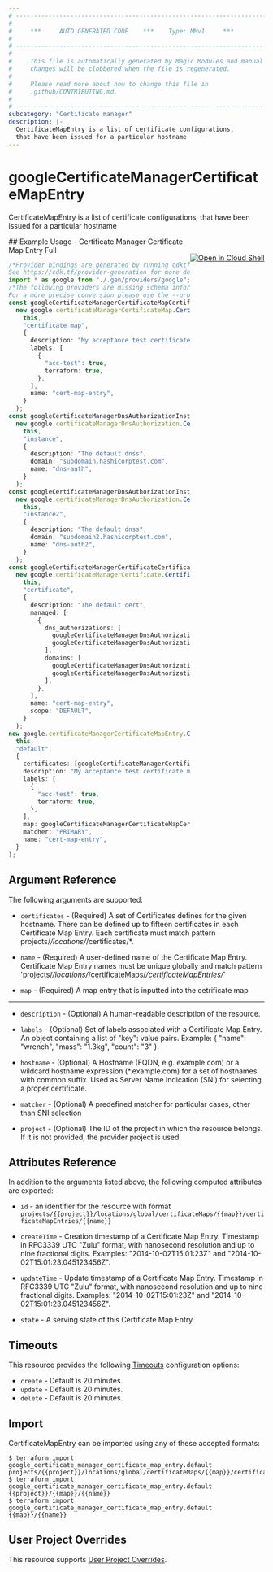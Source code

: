 ```yaml
---
# ----------------------------------------------------------------------------
#
#     ***     AUTO GENERATED CODE    ***    Type: MMv1     ***
#
# ----------------------------------------------------------------------------
#
#     This file is automatically generated by Magic Modules and manual
#     changes will be clobbered when the file is regenerated.
#
#     Please read more about how to change this file in
#     .github/CONTRIBUTING.md.
#
# ----------------------------------------------------------------------------
subcategory: "Certificate manager"
description: |-
  CertificateMapEntry is a list of certificate configurations,
  that have been issued for a particular hostname 
---
```


# googleCertificateManagerCertificateMapEntry

CertificateMapEntry is a list of certificate configurations,
that have been issued for a particular hostname

<div class = "oics-button" style="float: right; margin: 0 0 -15px">
  <a href="https://console.cloud.google.com/cloudshell/open?cloudshell_git_repo=https%3A%2F%2Fgithub.com%2Fterraform-google-modules%2Fdocs-examples.git&cloudshell_working_dir=certificate_manager_certificate_map_entry_full&cloudshell_image=gcr.io%2Fgraphite-cloud-shell-images%2Fterraform%3Alatest&open_in_editor=main.tf&cloudshell_print=.%2Fmotd&cloudshell_tutorial=.%2Ftutorial.md" target="_blank">
    <img alt="Open in Cloud Shell" src="//gstatic.com/cloudssh/images/open-btn.svg" style="max-height: 44px; margin: 32px auto; max-width: 100%;">
  </a>
</div>
## Example Usage - Certificate Manager Certificate Map Entry Full

```typescript
/*Provider bindings are generated by running cdktf get.
See https://cdk.tf/provider-generation for more details.*/
import * as google from "./.gen/providers/google";
/*The following providers are missing schema information and might need manual adjustments to synthesize correctly: google.
For a more precise conversion please use the --provider flag in convert.*/
const googleCertificateManagerCertificateMapCertificateMap =
  new google.certificateManagerCertificateMap.CertificateManagerCertificateMap(
    this,
    "certificate_map",
    {
      description: "My acceptance test certificate map",
      labels: [
        {
          "acc-test": true,
          terraform: true,
        },
      ],
      name: "cert-map-entry",
    }
  );
const googleCertificateManagerDnsAuthorizationInstance =
  new google.certificateManagerDnsAuthorization.CertificateManagerDnsAuthorization(
    this,
    "instance",
    {
      description: "The default dnss",
      domain: "subdomain.hashicorptest.com",
      name: "dns-auth",
    }
  );
const googleCertificateManagerDnsAuthorizationInstance2 =
  new google.certificateManagerDnsAuthorization.CertificateManagerDnsAuthorization(
    this,
    "instance2",
    {
      description: "The default dnss",
      domain: "subdomain2.hashicorptest.com",
      name: "dns-auth2",
    }
  );
const googleCertificateManagerCertificateCertificate =
  new google.certificateManagerCertificate.CertificateManagerCertificate(
    this,
    "certificate",
    {
      description: "The default cert",
      managed: [
        {
          dns_authorizations: [
            googleCertificateManagerDnsAuthorizationInstance.id,
            googleCertificateManagerDnsAuthorizationInstance2.id,
          ],
          domains: [
            googleCertificateManagerDnsAuthorizationInstance.domain,
            googleCertificateManagerDnsAuthorizationInstance2.domain,
          ],
        },
      ],
      name: "cert-map-entry",
      scope: "DEFAULT",
    }
  );
new google.certificateManagerCertificateMapEntry.CertificateManagerCertificateMapEntry(
  this,
  "default",
  {
    certificates: [googleCertificateManagerCertificateCertificate.id],
    description: "My acceptance test certificate map entry",
    labels: [
      {
        "acc-test": true,
        terraform: true,
      },
    ],
    map: googleCertificateManagerCertificateMapCertificateMap.name,
    matcher: "PRIMARY",
    name: "cert-map-entry",
  }
);

```

## Argument Reference

The following arguments are supported:

*   `certificates` -
    (Required)
    A set of Certificates defines for the given hostname.
    There can be defined up to fifteen certificates in each Certificate Map Entry.
    Each certificate must match pattern projects/*/locations/*/certificates/\*.

*   `name` -
    (Required)
    A user-defined name of the Certificate Map Entry. Certificate Map Entry
    names must be unique globally and match pattern
    'projects/*/locations/*/certificateMaps/*/certificateMapEntries/*'

*   `map` -
    (Required)
    A map entry that is inputted into the cetrificate map

***

*   `description` -
    (Optional)
    A human-readable description of the resource.

*   `labels` -
    (Optional)
    Set of labels associated with a Certificate Map Entry.
    An object containing a list of "key": value pairs.
    Example: { "name": "wrench", "mass": "1.3kg", "count": "3" }.

*   `hostname` -
    (Optional)
    A Hostname (FQDN, e.g. example.com) or a wildcard hostname expression (\*.example.com)
    for a set of hostnames with common suffix. Used as Server Name Indication (SNI) for
    selecting a proper certificate.

*   `matcher` -
    (Optional)
    A predefined matcher for particular cases, other than SNI selection

*   `project` - (Optional) The ID of the project in which the resource belongs.
    If it is not provided, the provider project is used.

## Attributes Reference

In addition to the arguments listed above, the following computed attributes are exported:

*   `id` - an identifier for the resource with format `projects/{{project}}/locations/global/certificateMaps/{{map}}/certificateMapEntries/{{name}}`

*   `createTime` -
    Creation timestamp of a Certificate Map Entry. Timestamp in RFC3339 UTC "Zulu" format,
    with nanosecond resolution and up to nine fractional digits.
    Examples: "2014-10-02T15:01:23Z" and "2014-10-02T15:01:23.045123456Z".

*   `updateTime` -
    Update timestamp of a Certificate Map Entry. Timestamp in RFC3339 UTC "Zulu" format,
    with nanosecond resolution and up to nine fractional digits.
    Examples: "2014-10-02T15:01:23Z" and "2014-10-02T15:01:23.045123456Z".

*   `state` -
    A serving state of this Certificate Map Entry.

## Timeouts

This resource provides the following
[Timeouts](https://developer.hashicorp.com/terraform/plugin/sdkv2/resources/retries-and-customizable-timeouts) configuration options:

* `create` - Default is 20 minutes.
* `update` - Default is 20 minutes.
* `delete` - Default is 20 minutes.

## Import

CertificateMapEntry can be imported using any of these accepted formats:

```console
$ terraform import google_certificate_manager_certificate_map_entry.default projects/{{project}}/locations/global/certificateMaps/{{map}}/certificateMapEntries/{{name}}
$ terraform import google_certificate_manager_certificate_map_entry.default {{project}}/{{map}}/{{name}}
$ terraform import google_certificate_manager_certificate_map_entry.default {{map}}/{{name}}
```

## User Project Overrides

This resource supports [User Project Overrides](https://registry.terraform.io/providers/hashicorp/google/latest/docs/guides/provider_reference#user_project_override).
